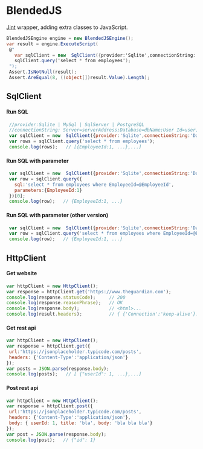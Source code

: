 # BlendedJS

[Jint](https://github.com/sebastienros/jint) wrapper, adding extra classes to JavaScript.

 ```cs
 BlendedJSEngine engine = new BlendedJSEngine();
 var result = engine.ExecuteScript(
  @"
    var sqlClient = new  SqlClient({provider:'Sqlite',connectionString:'Data Source = chinook.db;'});
    sqlClient.query('select * from employees');
  ");
  Assert.IsNotNull(result);
  Assert.AreEqual(8, ((object[])result.Value).Length);
```

                
 ## SqlClient
 #### Run SQL
 ```javascript
  //provider:Sqlite | MySql | SqlServer | PostgreSQL
  //connectionString: Server=serverAddress;Database=dbName;User Id=user; Password=pass;
  var sqlClient = new  SqlClient({provider:'Sqlite',connectionString:'Data Source = chinook.db;'});
  var rows = sqlClient.query('select * from employees');
  console.log(rows);   // [{EmployeeId:1, ...},...]
```

 #### Run SQL with parameter
 ```javascript
  var sqlClient = new  SqlClient({provider:'Sqlite',connectionString:'Data Source = chinook.db;'});
  var row = sqlClient.query({
    sql:'select * from employees where EmployeeId=@EmployeeId', 
    parameters:{EmployeeId:1}
  })[0];
  console.log(row);   // {EmployeeId:1, ...}
```

 #### Run SQL with parameter (other version)
 ```javascript
  var sqlClient = new  SqlClient({provider:'Sqlite',connectionString:'Data Source = chinook.db;'});
  var row = sqlClient.query('select * from employees where EmployeeId=@EmployeeId', {EmployeeId:1})[0];
  console.log(row);   // {EmployeeId:1, ...}
```

 ## HttpClient
 #### Get website
 ```javascript
 var httpClient = new HttpClient();
 var response = httpClient.get('https://www.theguardian.com');
 console.log(response.statusCode);     // 200
 console.log(response.reasonPhrase);   // OK
 console.log(response.body);           // <html>...
 console.log(result.headers);          // { {'Connection':'keep-alive'}...}
```

#### Get rest api
 ```javascript
 var httpClient = new HttpClient();
 var response = httpClient.get({
  url:'https://jsonplaceholder.typicode.com/posts',
  headers: {'Content-Type':'application/json'}
 });
 var posts = JSON.parse(response.body);
 console.log(posts);   // [ {"userId": 1, ...},...]
```

#### Post rest api
 ```javascript
 var httpClient = new HttpClient();
 var response = httpClient.post({
  url:'https://jsonplaceholder.typicode.com/posts',
  headers: {'Content-Type':'application/json'},
  body: { userId: 1, title: 'bla', body: 'bla bla bla'}
 });
 var post = JSON.parse(response.body);
 console.log(post);   // {"id": 1}
```

